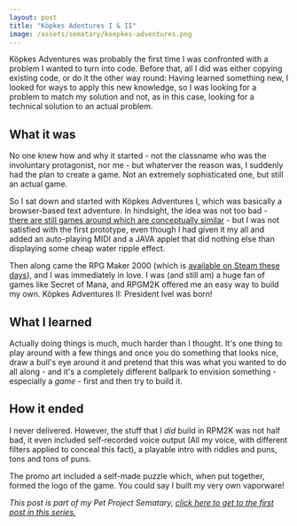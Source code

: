 ```yaml
---
layout: post
title: "Köpkes Adentures I & II"
image: /assets/sematary/koepkes-adventures.png
---
```

Köpkes Adventures was probably the first time I was confronted with a problem I wanted to turn into code. Before that, all I did was either copying existing code, or do it the other way round: Having learned something new, I looked for ways to apply this new knowledge, so I was looking for a problem to match my solution and not, as in this case, looking for a technical solution to an actual problem.

## What it was
No one knew how and why it started - not the classname who was the involuntary protagonist, nor me - but whaterver the reason was, I suddenly had the plan to create a game. Not an extremely sophisticated one, but still an actual game.

So I sat down and started with Köpkes Adventures I, which was basically a browser-based text adventure. In hindsight, the idea was not too bad - [there are still games around which are conceptually similar](http://notpron.org/notpron/) - but I was not satisfied with the first prototype, even though I had given it my all and added an auto-playing MIDI and a JAVA applet that did nothing else than displaying some cheap water ripple effect.

Then along came the RPG Maker 2000 (which is [available on Steam these days](https://store.steampowered.com/app/383730/RPG_Maker_2000/)), and I was immediately in love. I was (and still am) a huge fan of games like Secret of Mana, and RPGM2K offered me an easy way to build my own. Köpkes Adventures II: President Ivel was born!

## What I learned
Actually doing things is much, much harder than I thought. It's one thing to play around with a few things and once you do something that looks nice, draw a bull's eye around it and pretend that this was what you wanted to do all along - and it's a completely different ballpark to envision something - especially a *game* - first and then try to build it.

## How it ended
I never delivered. However, the stuff that I *did* build in RPM2K was not half bad, it even included self-recorded voice output (All my voice, with different filters applied to conceal this fact), a playable intro with riddles and puns, tons and tons of puns. 

The promo art included a self-made puzzle which, when put together, formed the logo of the game. You could say I built my very own vaporware!


*This post is part of my Pet Project Sematary, [click here to get to the first post in this series.](/sematary/start)*